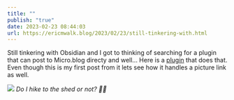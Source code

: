 ```yaml
---
title: ""
publish: "true"
date: 2023-02-23 08:44:03
url: https://ericmwalk.blog/2023/02/23/still-tinkering-with.html
---
```


Still tinkering with Obsidian and I got to thinking of searching for a plugin that can post to Micro.blog directy and well... Here is a [plugin](https://publish.obsidian.md/hub/02+-+Community+Expansions/02.05+All+Community+Expansions/Plugins/microblog-publish-plugin) that does that. Even though this is my first post from it lets see how it handles a picture link as well.

![](https://ericmwalk.blog/uploads/2023/b5c0999649.jpg)
*Do I hike to the shed or not? 🤷‍♂️*